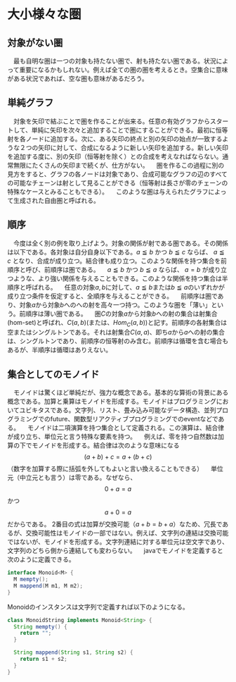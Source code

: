 # 大小様々な圏
## 対象がない圏
　最も自明な圏は一つの対象も持たない圏で、射も持たない圏である。状況によって重要になるかもしれない。例えば全ての圏の圏を考えるとき。空集合に意味がある状況であれば、空な圏も意味があるだろう。
## 単純グラフ
　対象を矢印で結ぶことで圏を作ることが出来る。任意の有効グラフからスタートして、単純に矢印を次々と追加することで圏にすることができる。最初に恒等射を各ノードに追加する。次に、ある矢印の終点と別の矢印の始点が一致するような２つの矢印に対して、合成になるように新しい矢印を追加する。新しい矢印を追加する度に、別の矢印（恒等射を除く）との合成を考えなればならない。通常無限にたくさんの矢印まで続くが、仕方がない。
　圏を作るこの過程に別の見方をすると、グラフの各ノードは対象であり、合成可能なグラフの辺のすべての可能なチェーンは射として見ることができる（恒等射は長さが零のチェーンの特殊なケースとみることもできる）。
　このような圏は与えられたグラフによって生成された自由圏と呼ばれる。

## 順序
　今度は全く別の例を取り上げよう。対象の関係が射である圏である。その関係は以下である。各対象は自分自身以下である。$a \leqq b$ かつ $b \leqq c$ ならば、 $a \leqq c$ となり、合成が成り立つ。結合律も成り立つ。このような関係を持つ集合を前順序と呼び、前順序は圏である。
　$a \leqq b$ かつ $b \leqq a$ ならば、 $a = b$ が成り立つような、より強い関係を与えることもできる。このような関係を持つ集合は半順序と呼ばれる。
　任意の対象$a, b$に対して、$a \leqq b$または$b \leqq a$のいずれかが成り立つ条件を仮定すると、全順序を与えることができる。
　前順序は圏であり、対象$a$から対象$b$へのへの射を高々一つ持つ。このような圏を「薄い」という。前順序は薄い圏である。
　圏$C$の対象$a$から対象$b$への射の集合は射集合(hom-set)と呼ばれ、$C(a,b)$(または、$Hom_C(a,b)$)と記す。前順序の各射集合は空またはシングルトンである。それは射集合$C(a,a)$、即ち$a$から$a$への射の集合は、シングルトンであり、前順序の恒等射のみ含む。前順序は循環を含む場合もあるが、半順序は循環はありえない。

## 集合としてのモノイド
　モノイドは驚くほど単純だが、強力な概念である。基本的な算術の背景にある概念である。加算と乗算はモノイドを形成する。モノイドはプログラミングにおいてユビキタスである。文字列、リスト、畳み込み可能なデータ構造、並列プログラミングでのfuture、関数型リアクティブプログラミングでのeventなどである。
　モノイドは二項演算を持つ集合として定義される。この演算は、結合律が成り立ち、単位元と言う特殊な要素を持つ。
　例えば、零を持つ自然数は加算の下でモノイドを形成する。結合律は次のような意味になる
$$
(a+b)+c=a+(b+c)
$$
（数字を加算する際に括弧を外してもよいと言い換えることもできる）
　単位元（中立元とも言う）は零である。なぜなら、
$$
0+a=a
$$
かつ
$$
a+0=a
$$
だからである。
2番目の式は加算が交換可能（$a+b=b+a$）なため、冗長であるが、交換可能性はモノイドの一部ではない。例えば、文字列の連結は交換可能ではないが、モノイドを形成する。文字列連結に対する単位元は空文字であり、文字列のどちら側から連結しても変わらない。
　javaでモノイドを定義すると次のように定義できる。
```java
interface Monoid<M> {
  M mempty();
  M mappend(M m1, M m2);
}
```
Monoidのインスタンスは文字列で定義すれば以下のようになる。
```java
class MonoidString implements Monoid<String> {
  String mempty() {
    return "";
  }

  String mappend(String s1, String s2) {
    return s1 + s2;
  }
}
```
